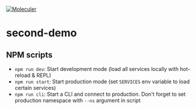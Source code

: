 [![Moleculer](https://badgen.net/badge/Powered%20by/Moleculer/0e83cd)](https://moleculer.services)

# second-demo

## NPM scripts

- `npm run dev`: Start development mode (load all services locally with hot-reload & REPL)
- `npm run start`: Start production mode (set `SERVICES` env variable to load certain services)
- `npm run cli`: Start a CLI and connect to production. Don't forget to set production namespace with `--ns` argument in script
